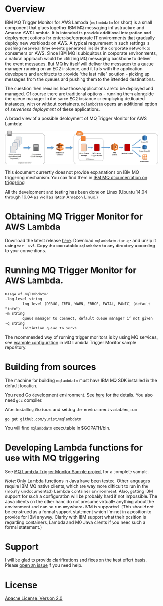 # Overview

IBM MQ Trigger Monitor for AWS Lambda (`mqlambdatm` for short) is a small component that glues together IBM MQ messaging infrastructure and Amazon AWS Lambda. It is intended to provide additional integration and deployment options for enterpise/corporate IT environments that gradually deploy new workloads on AWS. A typical requirement in such settings is pushing near-real time events generated inside the corporate network to consumers on AWS. Since IBM MQ is ubiquitous in corporate environments, a natural approach would be utilizing MQ messaging backbone to deliver the event messages. But MQ by itself will deliver the messages to a queue manager running on an EC2 instance, and it falls with the application developers and architects to provide "the last mile" solution - picking up messages from the queues and pushing them to the intended destinations.

The question then remains how those applications are to be deployed and managed. Of course there are traditional options - running them alongside the queue manager in the same EC2 instance or employing dedicated instances, with or without containers. `mqlambdatm` opens an additional option of *serverless deployment* of these applications.

A broad view of a possible deployment of MQ Trigger Monitor for AWS Lambda:

![MQ Lambda TM - deployment architecture](doc/mqlambdatm1.jpg)

This document currently does not provide explanations on IBM MQ triggering mechanism. You can find them in [IBM MQ documentation on triggering](https://www.ibm.com/support/knowledgecenter/SSFKSJ_9.0.0/com.ibm.mq.dev.doc/q026910_.htm)

All the development and testing has been done on Linux (Ubuntu 14.04 through 16.04 as well as latest Amazon Linux.)

# Obtaining MQ Trigger Monitor for AWS Lambda

Download the latest release [here](https://github.com/yurist/mqlambdatm/releases/latest). Download `mqlambdatm.tar.gz` and unzip it using `tar -xvf`. Copy the executable `mqlambdatm` to any directory according to your conventions.

# Running MQ Trigger Monitor for AWS Lambda.

    Usage of mqlambdatm:
    -log-level string
            log level (DEBUG, INFO, WARN, ERROR, FATAL, PANIC) (default "info")
    -m string
            queue manager to connect, default queue manager if not given
    -q string
            initiation queue to serve

The recommended way of running trigger monitors is by using MQ services, see [example configuration](https://github.com/yurist/mqlambdatm-demo/blob/master/demo/cloud-init/docker/config.mqsc) in MQ Lambda Trigger Monitor sample repository.

# Building from sources

The machine for building `mqlambdatm` must have IBM MQ SDK installed in the default location.

You need Go development environment. See [here](https://golang.org/doc/install) for the details. You also need `gcc` compiler.

After installing Go tools and setting the environment variables, run

``` 
go get github.com/yurist/mqlambdatm
```

You will find `mqlambdatm` executable in $GOPATH/bin.

# Developing Lambda functions for use with MQ triggering

See [MQ Lambda Trigger Monitor Sample project](https://github.com/yurist/mqlambdatm-demo) for a complete sample.

*Note:* Only Lambda functions in Java have been tested. Other languages require IBM MQ native clients, which are way more difficult to run in the (mostly undocumented) Lambda container environment. Also, getting IBM support for such a configuration will be probably hard if not impossible. The Java clients on the other hand do not presume virtually anything about the environment and can be run anywhere JVM is supported. (This should not be construed as a formal support statement which I'm not in a position to provide for IBM anyway. Clarify with IBM support what their position is regarding containers, Lambda and MQ Java clients if you need such a formal statement.)

# Support

I will be glad to provide clarifications and fixes on the best effort basis. Please [open an issue](https://github.com/yurist/mqlambdatm/issues) if you need help.

# License

[Apache License, Version 2.0](http://apache.org/licenses/LICENSE-2.0.html)
